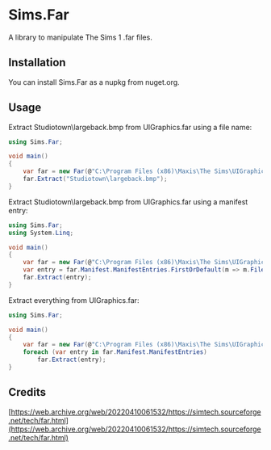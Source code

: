 # Sims.Far

A library to manipulate The Sims 1 .far files.

## Installation

You can install Sims.Far as a nupkg from nuget.org.

## Usage

Extract Studiotown\largeback.bmp from UIGraphics.far using a file name:

```cs
using Sims.Far;

void main()
{
    var far = new Far(@"C:\Program Files (x86)\Maxis\The Sims\UIGraphics\UIGraphics.far");
    far.Extract("Studiotown\largeback.bmp");
}
```

Extract Studiotown\largeback.bmp from UIGraphics.far using a manifest entry:

```cs
using Sims.Far;
using System.Linq;

void main()
{
    var far = new Far(@"C:\Program Files (x86)\Maxis\The Sims\UIGraphics\UIGraphics.far");
    var entry = far.Manifest.ManifestEntries.FirstOrDefault(m => m.Filename == "Studiotown\largeback.bmp");
    far.Extract(entry);
}
```

Extract everything from UIGraphics.far:

```cs
using Sims.Far;

void main()
{
    var far = new Far(@"C:\Program Files (x86)\Maxis\The Sims\UIGraphics\UIGraphics.far");
    foreach (var entry in far.Manifest.ManifestEntries)
        far.Extract(entry);
}
```

## Credits

[https://web.archive.org/web/20220410061532/https://simtech.sourceforge.net/tech/far.html](https://web.archive.org/web/20220410061532/https://simtech.sourceforge.net/tech/far.html)

